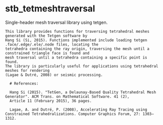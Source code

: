 # stb_tetmeshtraversal  

Single-header mesh traversal library using tetgen.  
  
    
    This library provides functions for traversing tetrahedral meshes generated with the Tetgen software by  
    Hang Si (Si, 2015). Functions implemented include loading tetgen .face/.edge/.ele/.node files, locating the  
    tetrahedra containing the ray origin, traversing the mesh until a constrained triangle face is found and   
    mesh traversal until a tetrahedra containing a specific point is found.     
    The library is particularly useful for applications using tetrahedral  meshes for rendering   
    (Lagae & Dutré, 2008) or seismic processing.    
      
      # References:
        
      Hang Si (2015). "TetGen, a Delaunay-Based Quality Tetrahedral Mesh Generator". ACM Trans. on Mathematical Software. 41 (2),   
      Article 11 (February 2015), 36 pages.  
        
      Lagae, A. and Dutré, P. (2008), Accelerating Ray Tracing using Constrained Tetrahedralizations. Computer Graphics Forum, 27: 1303–1312.  
